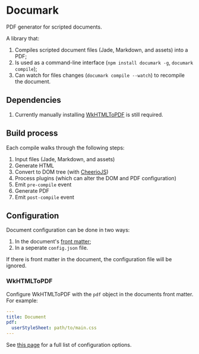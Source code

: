 # Documark

PDF generator for scripted documents.

A library that:

1. Compiles scripted document files (Jade, Markdown, and assets) into a PDF;
2. Is used as a command-line interface (`npm install documark -g`, `documark compile`);
3. Can watch for files changes (`documark compile --watch`) to recompile the document.

## Dependencies

1. Currently manually installing [WkHTMLToPDF][wkhtmltopdf-install] is still required.

## Build process

Each compile walks through the following steps:

1. Input files (Jade, Markdown, and assets)
2. Generate HTML
3. Convert to DOM tree (with [CheerioJS][cheeriojs])
3. Process plugins (which can alter the DOM and PDF configuration)
4. Emit `pre-compile` event
5. Generate PDF
6. Emit `post-compile` event

## Configuration

Document configuration can be done in two ways:

1. In the document's [front matter][front-matter];
2. In a seperate `config.json` file.

If there is front matter in the document, the configuration file will be ignored.

### WkHTMLToPDF

Configure WkHTMLToPDF with the `pdf` object in the documents front matter. For example:

```yaml
---
title: Document
pdf:
  userStyleSheet: path/to/main.css
---
```

See [this page][wkhtmltopdf-options] for a full list of configuration options.

[wkhtmltopdf-install]: http://wkhtmltopdf.org/downloads.html
[cheeriojs]: https://github.com/cheeriojs/cheerio
[front-matter]: https://github.com/jxson/front-matter#example
[wkhtmltopdf-options]: http://wkhtmltopdf.org/usage/wkhtmltopdf.txt
